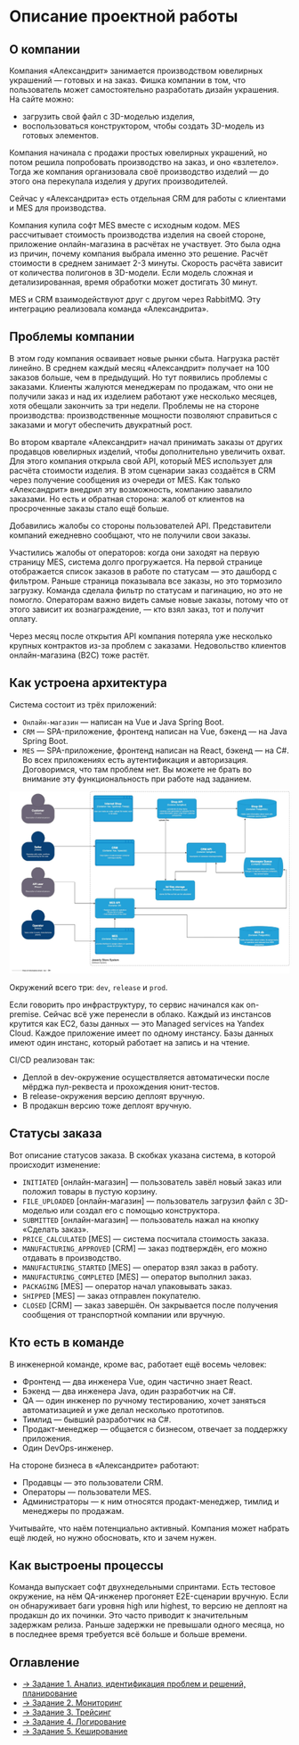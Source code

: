 # Описание проектной работы

## О компании

Компания «Александрит» занимается производством ювелирных украшений — готовых и на заказ. Фишка компании в том, что пользователь может самостоятельно разработать дизайн украшения. На сайте можно:

- загрузить свой файл с 3D-моделью изделия,
- воспользоваться конструктором, чтобы создать 3D-модель из готовых элементов.

Компания начинала с продажи простых ювелирных украшений, но потом решила попробовать производство на заказ, и оно «взлетело». Тогда же компания организовала своё производство изделий — до этого она перекупала изделия у других производителей.

Сейчас у «Александрита» есть отдельная CRM для работы с клиентами и MES для производства.

Компания купила софт MES вместе с исходным кодом. MES рассчитывает стоимость производства изделия на своей стороне, приложение онлайн-магазина в расчётах не участвует. Это была одна из причин, почему компания выбрала именно это решение. Расчёт стоимости в среднем занимает 2-3 минуты. Скорость расчёта зависит от количества полигонов в 3D-модели. Если модель сложная и детализированная, время обработки может достигать 30 минут.

MES и CRM взаимодействуют друг с другом через RabbitMQ. Эту интеграцию реализовала команда «Александрита».

## Проблемы компании

В этом году компания осваивает новые рынки сбыта. Нагрузка растёт линейно. В среднем каждый месяц «Александрит» получает на 100 заказов больше, чем в предыдущий. Но тут появились проблемы с заказами. Клиенты жалуются менеджерам по продажам, что они не получили заказ и над их изделием работают уже несколько месяцев, хотя обещали закончить за три недели. Проблемы не на стороне производства: производственные мощности позволяют справиться с заказами и могут обеспечить двукратный рост.

Во втором квартале «Александрит» начал принимать заказы от других продавцов ювелирных изделий, чтобы дополнительно увеличить охват. Для этого компания открыла свой API, который MES использует для расчёта стоимости изделия. В этом сценарии заказ создаётся в CRM через получение сообщения из очереди от MES. Как только «Александрит» внедрил эту возможность, компанию завалило заказами. Но есть и обратная сторона: жалоб от клиентов на просроченные заказы стало ещё больше.

Добавились жалобы со стороны пользователей API. Представители компаний ежедневно сообщают, что не получили свои заказы.

Участились жалобы от операторов: когда они заходят на первую страницу MES, система долго прогружается. На первой странице отображается список заказов в работе по статусам — это дашборд с фильтром. Раньше страница показывала все заказы, но это тормозило загрузку. Команда сделала фильтр по статусам и пагинацию, но это не помогло. Операторам важно видеть самые новые заказы, потому что от этого зависит их вознаграждение, — кто взял заказ, тот и получит оплату.

Через месяц после открытия API компания потеряла уже несколько крупных контрактов из-за проблем с заказами. Недовольство клиентов онлайн-магазина (B2C) тоже растёт.

## Как устроена архитектура

Система состоит из трёх приложений:

- `Онлайн-магазин` — написан на Vue и Java Spring Boot.
- `CRM` — SPA-приложение, фронтенд написан на Vue, бэкенд — на Java Spring Boot.
- `MES` — SPA-приложение, фронтенд написан на React, бэкенд — на C#.
Во всех приложениях есть аутентификация и авторизация. Договоримся, что там проблем нет. Вы можете не брать во внимание эту функциональность при работе над заданием.

![Текущая архитектура в модели C4](./static/current_architecture_c4.png)

Окружений всего три: `dev`, `release` и `prod`.

Если говорить про инфраструктуру, то сервис начинался как on-premise. Сейчас всё уже перенесли в облако. Каждый из инстансов крутится как EC2, базы данных — это Managed services на Yandex Cloud. Каждое приложение имеет по одному инстансу. Базы данных имеют один инстанс, который работает на запись и на чтение.

CI/CD реализован так:

- Деплой в dev-окружение осуществляется автоматически после мёрджа пул-реквеста и прохождения юнит-тестов.
- В release-окружения версию деплоят вручную.
- В продакшн версию тоже деплоят вручную.

## Статусы заказа

Вот описание статусов заказа. В скобках указана система, в которой происходит изменение:

- `INITIATED` [онлайн-магазин] — пользователь завёл новый заказ или положил товары в пустую корзину.
- `FILE_UPLOADED` [онлайн-магазин] — пользователь загрузил файл с 3D-моделью или создал его с помощью конструктора.
- `SUBMITTED` [онлайн-магазин] — пользователь нажал на кнопку «Сделать заказ».
- `PRICE_CALCULATED` [MES] — система посчитала стоимость заказа.
- `MANUFACTURING_APPROVED` [CRM] — заказ подтверждён, его можно отдавать в производство.
- `MANUFACTURING_STARTED` [MES] — оператор взял заказ в работу.
- `MANUFACTURING_COMPLETED` [MES] — оператор выполнил заказ.
- `PACKAGING` [MES] — оператор начал упаковывать заказ.
- `SHIPPED` [MES] — заказ отправлен покупателю.
- `CLOSED` [CRM] — заказ завершён. Он закрывается после получения сообщения от транспортной компании или вручную.

## Кто есть в команде

В инженерной команде, кроме вас, работает ещё восемь человек:

- Фронтенд — два инженера Vue, один частично знает React.
- Бэкенд — два инженера Java, один разработчик на C#.
- QA — один инженер по ручному тестированию, хочет заняться автоматизацией и уже делал несколько прототипов.
- Тимлид — бывший разработчик на C#.
- Продакт-менеджер — общается с бизнесом, отвечает за поддержку приложения.
- Один DevOps-инженер.

На стороне бизнеса в «Александрите» работают:

- Продавцы — это пользователи CRM.
- Операторы — пользователи MES.
- Администраторы — к ним относятся продакт-менеджер, тимлид и менеджеры по продажам.

Учитывайте, что наём потенциально активный. Компания может набрать ещё людей, но нужно обосновать, кто и зачем нужен.

## Как выстроены процессы

Команда выпускает софт двухнедельными спринтами. Есть тестовое окружение, на нём QA-инженер прогоняет E2E-сценарии вручную. Если он обнаруживает баги уровня high или highest, то версию не деплоят на продакшн до их починки. Это часто приводит к значительным задержкам релиза. Раньше задержки не превышали одного месяца, но в последнее время требуется всё больше и больше времени.

## Оглавление

- [-> Задание 1. Анализ, идентификация проблем и решений, планирование](./Task1/ReadMe.md)
- [-> Задание 2. Мониторинг](./Task2/ReadMe.md)
- [-> Задание 3. Трейсинг](./Task3/ReadMe.md)
- [-> Задание 4. Логирование](./Task4/ReadMe.md)
- [-> Задание 5. Кеширование](./Task5/ReadMe.md)
